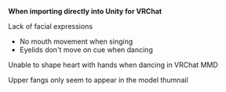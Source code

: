 __When importing directly into Unity for VRChat__

Lack of facial expressions
  - No mouth movement when singing
  - Eyelids don't move on cue when dancing

Unable to shape heart with hands when dancing in VRChat MMD

Upper fangs only seem to appear in the model thumnail
 
 
